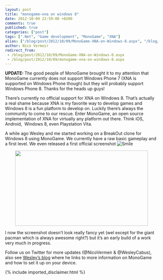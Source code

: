 ```yaml
---
layout: post
title: "monogame–xna on windows 8"
date: 2012-10-09 22:59:00 +0200
comments: true
published: true
categories: ["post"]
tags: [".Net", "Game development", "MonoGame", "XNA"]
alias: ["/blog/post/2012/10/09/MonoGame-XNA-on-Windows-8.aspx", "/blog/post/2012/10/09/monogame-xna-on-windows-8.aspx"]
author: Nico Vermeir
redirect_from:
 - /blog/post/2012/10/09/MonoGame-XNA-on-Windows-8.aspx
 - /blog/post/2012/10/09/monogame-xna-on-windows-8.aspx
---
```

<p><strong>UPDATE: </strong>The good people of MonoGame brought it to my attention that MonoGame currently does not support Windows Phone 7 (XNA is supported on Windows Phone though) but they will probably support Windows Phone 8. Thanks for the heads up guys!</p>
<p>There&rsquo;s currently no official support for XNA on Windows 8. That&rsquo;s actually a real shame because XNA is my favorite way to develop games and Windows 8 is a fun platform to develop on. Luckily there&rsquo;s always the community to come to our rescue. Enter MonoGame, an open source implementation of XNA for virtually any platform out there. Think iOS, Android,&nbsp; Windows 8, even Playstation Vita.</p>
<p>A while ago Wesley and me started working on a BreakOut clone for Windows 8 using MonoGame. We currently have a raw basic gameplay and a first level. We even released a first official screenshot <img class="wlEmoticon wlEmoticon-smile" style="border-style: none;" src="http://www.spikie.be/blog/images/wlEmoticon-smile_10.png" alt="Smile" /></p>
<p><img style="float: none; margin-left: auto; display: block; margin-right: auto;" src="https://fbcdn-sphotos-d-a.akamaihd.net/hphotos-ak-prn1/55358_4249267144401_1677481735_o.jpg" alt="" width="438" height="247" /></p>
<p>I now the screenshot doesn&rsquo;t look really fancy yet (wel except for the giant pacman which is always awesome right?) but it&rsquo;s an early build of a work very much in progress.</p>
<p>Follow us on Twitter for more updates (@NicoVermeir &amp; @WesleyCabus), also see <a href="http://adeveloperslife.com/2012/10/09/creating-a-game-for-windows-8-using-monogame/" target="_blank">Wesley&rsquo;s blog</a> where he links to more information on MonoGame and how to set it up on your device.</p>
{% include imported_disclaimer.html %}
